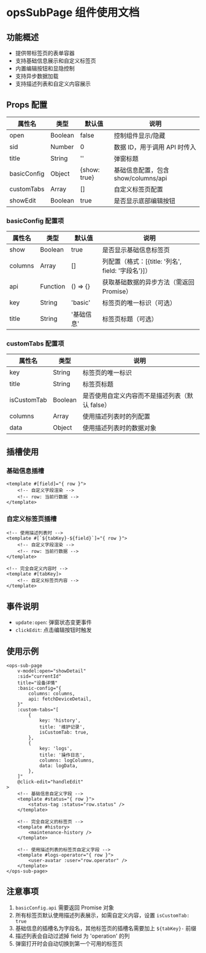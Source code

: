 # opsSubPage 组件使用文档

## 功能概述

-   提供带标签页的表单容器
-   支持基础信息展示和自定义标签页
-   内置编辑按钮和显隐控制
-   支持异步数据加载
-   支持描述列表和自定义内容展示

## Props 配置

| 属性名      | 类型    | 默认值       | 说明                                |
| ----------- | ------- | ------------ | ----------------------------------- |
| open        | Boolean | false        | 控制组件显示/隐藏                   |
| sid         | Number  | 0            | 数据 ID，用于调用 API 时传入        |
| title       | String  | ''           | 弹窗标题                            |
| basicConfig | Object  | {show: true} | 基础信息配置，包含 show/columns/api |
| customTabs  | Array   | []           | 自定义标签页配置                    |
| showEdit    | Boolean | true         | 是否显示底部编辑按钮                |

### basicConfig 配置项

| 属性名  | 类型     | 默认值     | 说明                                               |
| ------- | -------- | ---------- | -------------------------------------------------- |
| show    | Boolean  | true       | 是否显示基础信息标签页                             |
| columns | Array    | []         | 列配置（格式：[{title: '列名', field: '字段名'}]） |
| api     | Function | () => {}   | 获取基础数据的异步方法（需返回 Promise）           |
| key     | String   | 'basic'    | 标签页的唯一标识（可选）                           |
| title   | String   | '基础信息' | 标签页标题（可选）                                 |

### customTabs 配置项

| 属性名      | 类型    | 说明                                           |
| ----------- | ------- | ---------------------------------------------- |
| key         | String  | 标签页的唯一标识                               |
| title       | String  | 标签页标题                                     |
| isCustomTab | Boolean | 是否使用自定义内容而不是描述列表（默认 false） |
| columns     | Array   | 使用描述列表时的列配置                         |
| data        | Object  | 使用描述列表时的数据对象                       |

## 插槽使用

### 基础信息插槽

```vue
<template #[field]="{ row }">
    <!-- 自定义字段渲染 -->
    <!-- row: 当前行数据 -->
</template>
```

### 自定义标签页插槽

```vue
<!-- 使用描述列表时 -->
<template #[`${tabKey}-${field}`]="{ row }">
    <!-- 自定义字段渲染 -->
    <!-- row: 当前行数据 -->
</template>

<!-- 完全自定义内容时 -->
<template #[tabKey]>
    <!-- 自定义标签页内容 -->
</template>
```

## 事件说明

-   `update:open`: 弹窗状态变更事件
-   `clickEdit`: 点击编辑按钮时触发

## 使用示例

```vue
<ops-sub-page
    v-model:open="showDetail"
    :sid="currentId"
    title="设备详情"
    :basic-config="{
        columns: columns,
        api: fetchDeviceDetail,
    }"
    :custom-tabs="[
        {
            key: 'history',
            title: '维护记录',
            isCustomTab: true,
        },
        {
            key: 'logs',
            title: '操作日志',
            columns: logColumns,
            data: logData,
        },
    ]"
    @click-edit="handleEdit"
>
    <!-- 基础信息自定义字段 -->
    <template #status="{ row }">
        <status-tag :status="row.status" />
    </template>

    <!-- 完全自定义的标签页 -->
    <template #history>
        <maintenance-history />
    </template>

    <!-- 使用描述列表的标签页自定义字段 -->
    <template #logs-operator="{ row }">
        <user-avatar :user="row.operator" />
    </template>
</ops-sub-page>
```

## 注意事项

1. `basicConfig.api` 需要返回 Promise 对象
2. 所有标签页默认使用描述列表展示，如需自定义内容，设置 `isCustomTab: true`
3. 基础信息的插槽名为字段名，其他标签页的插槽名需要加上 `${tabKey}-` 前缀
4. 描述列表会自动过滤掉 field 为 'operation' 的列
5. 弹窗打开时会自动切换到第一个可用的标签页
